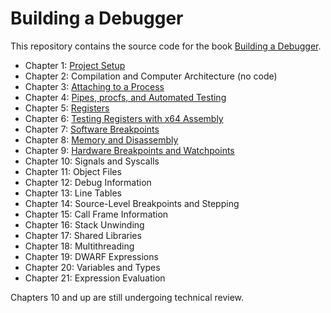 # Building a Debugger

This repository contains the source code for the book [Building a Debugger](https://nostarch.com/building-a-debugger).

- Chapter 1: [Project Setup](https://github.com/TartanLlama/sdb/tree/chapter-1)
- Chapter 2: Compilation and Computer Architecture (no code)
- Chapter 3: [Attaching to a Process](https://github.com/TartanLlama/sdb/tree/chapter-3)
- Chapter 4: [Pipes, procfs, and Automated Testing](https://github.com/TartanLlama/sdb/tree/chapter-4)
- Chapter 5: [Registers](https://github.com/TartanLlama/sdb/tree/chapter-5)
- Chapter 6: [Testing Registers with x64 Assembly](https://github.com/TartanLlama/sdb/tree/chapter-6)
- Chapter 7: [Software Breakpoints](https://github.com/TartanLlama/sdb/tree/chapter-7)
- Chapter 8: [Memory and Disassembly](https://github.com/TartanLlama/sdb/tree/chapter-8)
- Chapter 9: [Hardware Breakpoints and Watchpoints](https://github.com/TartanLlama/sdb/tree/chapter-9)
- Chapter 10: Signals and Syscalls
- Chapter 11: Object Files
- Chapter 12: Debug Information
- Chapter 13: Line Tables
- Chapter 14: Source-Level Breakpoints and Stepping
- Chapter 15: Call Frame Information
- Chapter 16: Stack Unwinding
- Chapter 17: Shared Libraries
- Chapter 18: Multithreading
- Chapter 19: DWARF Expressions
- Chapter 20: Variables and Types
- Chapter 21: Expression Evaluation

Chapters 10 and up are still undergoing technical review.
